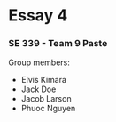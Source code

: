 # Essay 4

### SE 339 - Team 9 Paste

Group members:
- Elvis Kimara
- Jack Doe
- Jacob Larson
- Phuoc Nguyen
